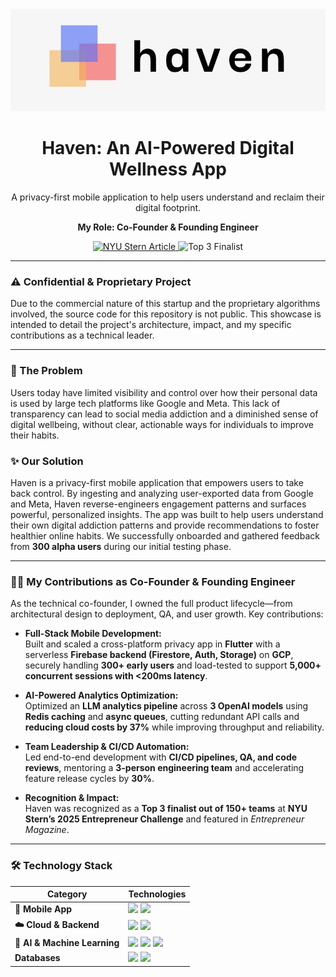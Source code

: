 

<div align="center">
  <img src="https://github.com/amaanmithani/Haven_app/blob/main/FDC27F0B-39FF-4569-B771-5227B7FF5101_4_5005_c.jpeg?raw=true" alt="Haven App Banner" width="800"/>
  <h1 align="center">Haven: An AI-Powered Digital Wellness App</h1>
  <p align="center">
    A privacy-first mobile application to help users understand and reclaim their digital footprint.
  </p>
  <p align="center">
    <strong>My Role: Co-Founder & Founding Engineer</strong>
  </p>
</div>

<p align="center">
  <a href="https://nyusternberkleycenter.com/2025/04/taking-control-of-your-digital-footprint-with-haven/" target="_blank">
    <img src="https://img.shields.io/badge/NYU_Stern_Feature-Read_Article-blue?style=for-the-badge" alt="NYU Stern Article"/>
  </a>
  <img src="https://img.shields.io/badge/NYU_Entrepreneur_Challenge-Top_3_Finalist-brightgreen?style=for-the-badge" alt="Top 3 Finalist"/>
</p>

---

### ⚠️ Confidential & Proprietary Project

Due to the commercial nature of this startup and the proprietary algorithms involved, the source code for this repository is not public. This showcase is intended to detail the project's architecture, impact, and my specific contributions as a technical leader.

---

### 🎯 The Problem

Users today have limited visibility and control over how their personal data is used by large tech platforms like Google and Meta. This lack of transparency can lead to social media addiction and a diminished sense of digital wellbeing, without clear, actionable ways for individuals to improve their habits.

### ✨ Our Solution

Haven is a privacy-first mobile application that empowers users to take back control. By ingesting and analyzing user-exported data from Google and Meta, Haven reverse-engineers engagement patterns and surfaces powerful, personalized insights. The app was built to help users understand their own digital addiction patterns and provide recommendations to foster healthier online habits. We successfully onboarded and gathered feedback from **300 alpha users** during our initial testing phase.

---

### 👨‍💻 My Contributions as Co-Founder & Founding Engineer

As the technical co-founder, I owned the full product lifecycle—from architectural design to deployment, QA, and user growth. Key contributions:

- **Full-Stack Mobile Development:**  
  Built and scaled a cross-platform privacy app in **Flutter** with a serverless **Firebase backend (Firestore, Auth, Storage)** on **GCP**, securely handling **300+ early users** and load-tested to support **5,000+ concurrent sessions with <200ms latency**.

- **AI-Powered Analytics Optimization:**  
  Optimized an **LLM analytics pipeline** across **3 OpenAI models** using **Redis caching** and **async queues**, cutting redundant API calls and **reducing cloud costs by 37%** while improving throughput and reliability.

- **Team Leadership & CI/CD Automation:**  
  Led end-to-end development with **CI/CD pipelines, QA, and code reviews**, mentoring a **3-person engineering team** and accelerating feature release cycles by **30%**.  

- **Recognition & Impact:**  
  Haven was recognized as a **Top 3 finalist out of 150+ teams** at **NYU Stern’s 2025 Entrepreneur Challenge** and featured in *Entrepreneur Magazine*.  


---

### 🛠️ Technology Stack

| Category            | Technologies                                                                                                                                                                                                                                                        |
| ------------------- | ------------------------------------------------------------------------------------------------------------------------------------------------------------------------------------------------------------------------------------------------------------------- |
| **📱 Mobile App** | <img src="https://img.shields.io/badge/Flutter-02569B?style=flat&logo=flutter&logoColor=white" /> <img src="https://img.shields.io/badge/Dart-0175C2?style=flat&logo=dart&logoColor=white" />                                                                       |
| **☁️ Cloud & Backend** | <img src="https://img.shields.io/badge/Google_Cloud-4285F4?style=flat&logo=google-cloud&logoColor=white" /> <img src="https://img.shields.io/badge/Firebase-FFCA28?style=flat&logo=firebase&logoColor=black" />                                                    |
| **🤖 AI & Machine Learning** | <img src="https://img.shields.io/badge/Python-3776AB?style=flat&logo=python&logoColor=white" /> <img src="https://img.shields.io/badge/OpenAI_API-412991?style=flat&logo=openai&logoColor=white" /> <img src="https://img.shields.io/badge/GPT--4-74aa9c?style=flat" /> |
| **Databases** | <img src="https://img.shields.io/badge/Firestore-FFCA28?style=flat&logo=firebase&logoColor=black" /> <img src="https://img.shields.io/badge/Google_Cloud_Storage-4285F4?style=flat&logo=google-cloud&logoColor=white" />                                               |
